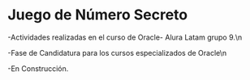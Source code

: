 <h1>Juego de Número Secreto</h1>

-Actividades realizadas en el curso de Oracle- Alura Latam grupo 9.\n

-Fase de Candidatura para los cursos especializados de Oracle\n

-En Construcción.
